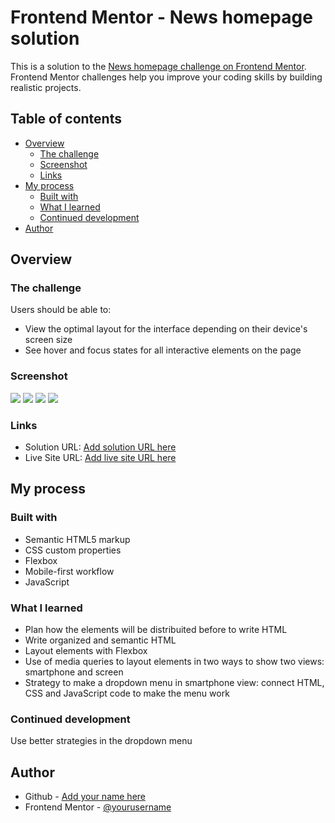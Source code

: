 # Frontend Mentor - News homepage solution

This is a solution to the [News homepage challenge on Frontend Mentor](https://www.frontendmentor.io/challenges/news-homepage-H6SWTa1MFl). Frontend Mentor challenges help you improve your coding skills by building realistic projects. 

## Table of contents

- [Overview](#overview)
  - [The challenge](#the-challenge)
  - [Screenshot](#screenshot)
  - [Links](#links)
- [My process](#my-process)
  - [Built with](#built-with)
  - [What I learned](#what-i-learned)
  - [Continued development](#continued-development)
- [Author](#author)

## Overview

### The challenge

Users should be able to:

- View the optimal layout for the interface depending on their device's screen size
- See hover and focus states for all interactive elements on the page

### Screenshot

![](./assets/screenshots/screenshot-desktop.jpg)
![](./assets/screenshots/screenshot-smartphone.jpg)
![](./assets/screenshots/screenshot-smartphone-2.jpg)
![](./assets/screenshots/screenshot-smartphone-menu.jpg)

### Links

- Solution URL: [Add solution URL here](https://github.com/Radu-A/news-homepage-main)
- Live Site URL: [Add live site URL here](https://news-homepage-main-fawn-psi.vercel.app/)

## My process

### Built with

- Semantic HTML5 markup
- CSS custom properties
- Flexbox
- Mobile-first workflow
- JavaScript

### What I learned

- Plan how the elements will be distribuited before to write HTML
- Write organized and semantic HTML
- Layout elements with Flexbox
- Use of media queries to layout elements in two ways to show two views: smartphone and screen
- Strategy to make a dropdown menu in smartphone view: connect HTML, CSS and JavaScript code to make the menu work

### Continued development

Use better strategies in the dropdown menu

## Author

- Github - [Add your name here](https://github.com/Radu-A)
- Frontend Mentor - [@yourusername](https://www.frontendmentor.io/profile/Radu-A)
